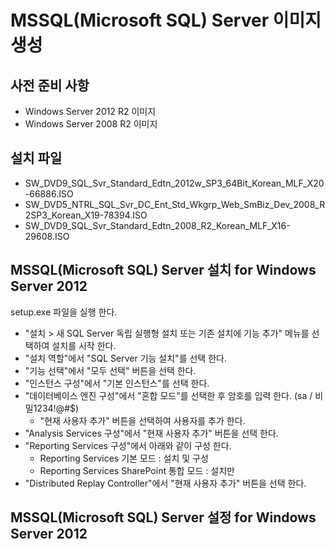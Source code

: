 # MSSQL(Microsoft SQL) Server 이미지 생성

## 사전 준비 사항

* Windows Server 2012 R2 이미지
* Windows Server 2008 R2 이미지

## 설치 파일

* SW_DVD9_SQL_Svr_Standard_Edtn_2012w_SP3_64Bit_Korean_MLF_X20-66886.ISO
* SW_DVD5_NTRL_SQL_Svr_DC_Ent_Std_Wkgrp_Web_SmBiz_Dev_2008_R2SP3_Korean_X19-78394.ISO
* SW_DVD9_SQL_Svr_Standard_Edtn_2008_R2_Korean_MLF_X16-29608.ISO

## MSSQL(Microsoft SQL) Server 설치 for Windows Server 2012

setup.exe 파일을 실행 한다.  

* "설치 > 새 SQL Server 독립 실행형 설치 또는 기존 설치에 기능 추가" 메뉴를 선택하여 설치를 시작 한다.  
* "설치 역할"에서 "SQL Server 기능 설치"를 선택 한다.  
* "기능 선택"에서 "모두 선택" 버튼을 선택 한다.  
* "인스턴스 구성"에서 "기본 인스턴스"를 선택 한다.  
* "데이터베이스 엔진 구성"에서 "혼합 모드"를 선택한 후 암호를 입력 한다. (sa / 비밀1234!@#$)
  * "현재 사용자 추가" 버튼을 선택하여 사용자를 추가 한다.
* "Analysis Services 구성"에서 "현재 사용자 추가" 버튼을 선택 한다.
* "Reporting Services 구성"에서 아래와 같이 구성 한다.
  * Reporting Services 기본 모드 : 설치 및 구성
  * Reporting Services SharePoint 통합 모드 : 설치만
* "Distributed Replay Controller"에서 "현재 사용자 추가" 버튼을 선택 한다.

## MSSQL(Microsoft SQL) Server 설정 for Windows Server 2012


